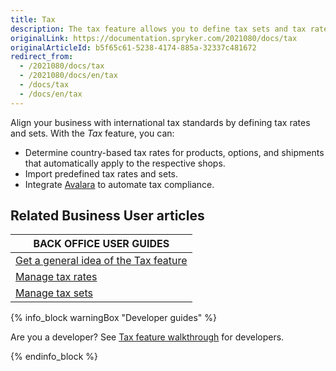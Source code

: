 ```yaml
---
title: Tax
description: The tax feature allows you to define tax sets and tax rates for your project
originalLink: https://documentation.spryker.com/2021080/docs/tax
originalArticleId: b5f65c61-5238-4174-885a-32337c481672
redirect_from:
  - /2021080/docs/tax
  - /2021080/docs/en/tax
  - /docs/tax
  - /docs/en/tax
---
```


Align your business with international tax standards by defining tax rates and sets. With the *Tax* feature, you can:

* Determine country-based tax rates for products, options, and shipments that automatically apply to the respective shops.
* Import predefined tax rates and sets.
* Integrate [Avalara](https://www.avalara.com/us/en/index.html) to automate tax compliance.

## Related Business User articles

|BACK OFFICE USER GUIDES|
|---|
| [Get a general idea of the Tax feature](docs\scos\dev\features\202108.0\tax\tax-feature-overview.md) |
| [Manage tax rates](docs\scos\user\user-guides\202108.0\back-office-user-guide\administration\tax-rates\managing-tax-rates.md) |
| [Manage tax sets](docs\scos\user\user-guides\202108.0\back-office-user-guide\administration\tax-sets\managing-tax-sets.md) |

{% info_block warningBox "Developer guides" %}

Are you a developer? See [Tax feature walkthrough](docs\scos\dev\feature-walkthroughs\202108.0\tax-feature-walkthrough\tax-feature-walkthrough.md) for developers.

{% endinfo_block %}

